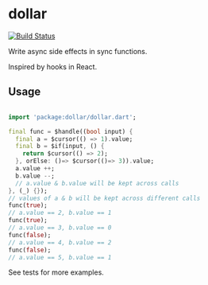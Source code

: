 # dollar

[![Build Status](https://travis-ci.com/pinyin/dollar.svg?branch=master)](https://travis-ci.com/pinyin/dollar)

Write async side effects in sync functions.

Inspired by hooks in React.

## Usage

```dart

import 'package:dollar/dollar.dart';

final func = $handle((bool input) {
  final a = $cursor(() => 1).value;
  final b = $if(input, () {
    return $cursor(() => 2);
  }, orElse: ()=> $cursor(()=> 3)).value;
  a.value ++; 
  b.value --;
  // a.value & b.value will be kept across calls
}, (_) {});
// values of a & b will be kept across different calls
func(true);
// a.value == 2, b.value == 1
func(true);
// a.value == 3, b.value == 0
func(false);
// a.value == 4, b.value == 2
func(false);
// a.value == 5, b.value == 1

```

See tests for more examples.

